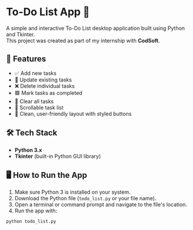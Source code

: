 # To-Do List App 📝

A simple and interactive To-Do List desktop application built using Python and Tkinter.  
This project was created as part of my internship with **CodSoft**.


## 🚀 Features
- ✅ Add new tasks
- 🔄 Update existing tasks
- ❌ Delete individual tasks
- 🟩 Mark tasks as completed
- 🧹 Clear all tasks
- 📜 Scrollable task list
- 🎨 Clean, user-friendly layout with styled buttons


## 🛠️ Tech Stack
- **Python 3.x**
- **Tkinter** (built-in Python GUI library)


## 🖥️ How to Run the App

1. Make sure Python 3 is installed on your system.
2. Download the Python file (`todo_list.py` or your file name).
3. Open a terminal or command prompt and navigate to the file's location.
4. Run the app with:

```bash
python todo_list.py

